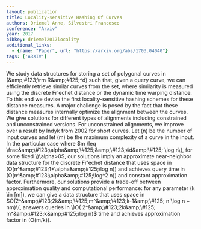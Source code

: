 ```yaml
---
layout: publication
title: Locality-sensitive Hashing Of Curves
authors: Driemel Anne, Silvestri Francesco
conference: "Arxiv"
year: 2017
bibkey: driemel2017locality
additional_links:
  - {name: "Paper", url: "https://arxiv.org/abs/1703.04040"}
tags: ['ARXIV']
---
```

We study data structures for storing a set of polygonal curves in \(\&amp;\#123;\rm R\&amp;\#125;^d\) such that, given a query curve, we can efficiently retrieve similar curves from the set, where similarity is measured using the discrete Fr\'echet distance or the dynamic time warping distance. To this end we devise the first locality-sensitive hashing schemes for these distance measures. A major challenge is posed by the fact that these distance measures internally optimize the alignment between the curves. We give solutions for different types of alignments including constrained and unconstrained versions. For unconstrained alignments, we improve over a result by Indyk from 2002 for short curves. Let \(n\) be the number of input curves and let \(m\) be the maximum complexity of a curve in the input. In the particular case where $m \leq \frac&amp;\#123;\alpha&amp;\#125;&amp;\#123;4d&amp;\#125; \log n\(, for some fixed \)\alpha>0$, our solutions imply an approximate near-neighbor data structure for the discrete Fr\'echet distance that uses space in \(O(n^\&amp;\#123;1+\alpha\&amp;\#125;\log n)\) and achieves query time in \(O(n^\&amp;\#123;\alpha\&amp;\#125;\log^2 n)\) and constant approximation factor. Furthermore, our solutions provide a trade-off between approximation quality and computational performance: for any parameter \(k \in [m]\), we can give a data structure that uses space in $O(2^&amp;\#123;2k&amp;\#125;m^&amp;\#123;k-1&amp;\#125; n \log n + nm)\(, answers queries in \)O( 2^&amp;\#123;2k&amp;\#125; m^&amp;\#123;k&amp;\#125;\log n)$ time and achieves approximation factor in \(O(m/k)\).
